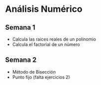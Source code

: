# Análisis Numérico
## Semana 1
* Calcula las raices reales de un polinomio
* Calcula el factorial de un número

## Semana 2
* Método de Bisección
* Punto fijo (falta ejercicios 2)